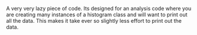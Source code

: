 A very very lazy piece of code. Its designed for an analysis code where you are creating many instances of a histogram class and will want to print out all the data. 
This makes it take ever so slightly less effort to print out the data.
